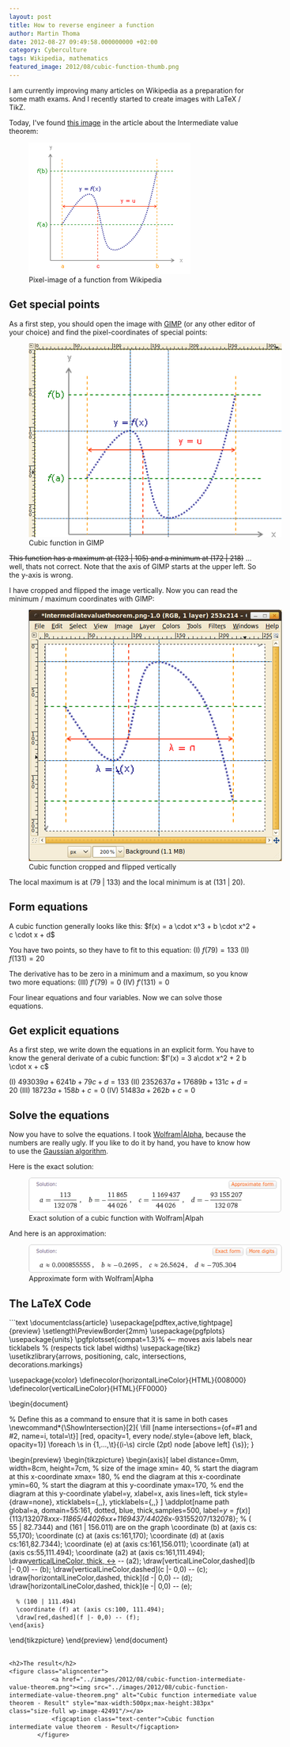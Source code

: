 ```yaml
---
layout: post
title: How to reverse engineer a function
author: Martin Thoma
date: 2012-08-27 09:49:58.000000000 +02:00
category: Cyberculture
tags: Wikipedia, mathematics
featured_image: 2012/08/cubic-function-thumb.png
---
```

I am currently improving many articles on Wikipedia as a preparation for some math exams. And I recently started to create images with LaTeX / TikZ.

Today, I've found <a href="http://commons.wikimedia.org/wiki/File:Intermediatevaluetheorem.png">this image</a> in the article about the Intermediate value theorem:
<figure class="aligncenter">
            <a href="../images/2012/08/Intermediatevaluetheorem.png"><img src="../images/2012/08/Intermediatevaluetheorem.png" alt="Pixel-image of a function from Wikipedia" style="max-width:327px;max-height:266px" class="size-full wp-image-42411"/></a>
            <figcaption class="text-center">Pixel-image of a function from Wikipedia</figcaption>
        </figure>

<h2>Get special points</h2>
As a first step, you should open the image with <a href="http://en.wikipedia.org/wiki/GIMP">GIMP</a> (or any other editor of your choice) and find the pixel-coordinates of special points:
<figure class="aligncenter">
            <a href="../images/2012/08/function-in-gimp.png"><img src="../images/2012/08/function-in-gimp.png" alt="Cubic function in GIMP" style="max-width:512px;max-height:391px" class="size-full wp-image-42441"/></a>
            <figcaption class="text-center">Cubic function in GIMP</figcaption>
        </figure>

<del datetime="2012-08-30T08:36:40+00:00">This function has a maximum at (123 | 105) and a minimum at (172 | 218)</del> ... well, thats not correct. Note that the axis of GIMP starts at the upper left. So the y-axis is wrong.

I have cropped and flipped the image vertically. Now you can read the minimum / maximum coordinates with GIMP:

<figure class="aligncenter">
            <a href="../images/2012/08/gimp-function-cropped-flipped.png"><img src="../images/2012/08/gimp-function-cropped-flipped.png" alt="Cubic function cropped and flipped vertically" style="max-width:512px;max-height:507px" class="size-full wp-image-42631"/></a>
            <figcaption class="text-center">Cubic function cropped and flipped vertically</figcaption>
        </figure>

The local maximum is at (79 | 133) and the local minimum is at (131 | 20).

<h2>Form equations</h2>
A cubic function generally looks like this:
$f(x) = a \cdot x^3 + b \cdot x^2 + c \cdot x + d$

You have two points, so they have to fit to this equation:
(I) $f(79) = 133$
(II) $f(131) = 20$

The derivative has to be zero in a minimum and a maximum, so you know two more equations:
(III) $f'(79) = 0$
(IV)  $f'(131) = 0$

Four linear equations and four variables. Now we can solve those equations.

<h2>Get explicit equations</h2>
As a first step, we write down the equations in an explicit form. You have to know the general derivate of a cubic function:
$f'(x) = 3 a\cdot x^2 + 2 b \cdot x + c$

(I) $493039a + 6241b+79c + d = 133$
(II) $2352637a + 17689b + 131c + d = 20$
(III) $18723a + 158 b + c = 0$
(IV) $51483 a + 262 b + c = 0$

<h2>Solve the equations</h2>
Now you have to solve the equations. I took <a href="http://www.wolframalpha.com/input/?i=493039*a%2B6241*b%2B79*c%2Bd%3D133%2C+2352637*a%2B17689*b%2B131*c%2Bd%3D20%2C+18723*a%2B158*b%2Bc%3D0%2C+51483*a%2B262*b%2Bc%3D0">Wolfram|Alpha</a>, because the numbers are really ugly. If you like to do it by hand, you have to know how to use the <a href="http://en.wikipedia.org/wiki/Gaussian_elimination">Gaussian algorithm</a>.

Here is the exact solution:
<figure class="aligncenter">
            <a href="../images/2012/08/wolframalpha-solution-cubic-function.png"><img src="../images/2012/08/wolframalpha-solution-cubic-function.png" alt="Exact solution of a cubic function with Wolfram|Alpah" style="max-width:512px;max-height:70px" class="size-full wp-image-42461"/></a>
            <figcaption class="text-center">Exact solution of a cubic function with Wolfram|Alpah</figcaption>
        </figure>

And here is an approximation:
<figure class="aligncenter">
            <a href="../images/2012/08/wolframalpha-aproximate-form.png"><img src="../images/2012/08/wolframalpha-aproximate-form.png" alt="Approximate form with Wolfram|Alpha" style="max-width:512px;max-height:57px" class="size-full wp-image-42471"/></a>
            <figcaption class="text-center">Approximate form with Wolfram|Alpha</figcaption>
        </figure>

<h2>The LaTeX Code</h2>
```text
\documentclass{article}
\usepackage[pdftex,active,tightpage]{preview}
\setlength\PreviewBorder{2mm}
\usepackage{pgfplots}
\usepackage{units}
\pgfplotsset{compat=1.3}% <-- moves axis labels near ticklabels
                        % (respects tick label widths)
\usepackage{tikz}
\usetikzlibrary{arrows, positioning, calc, intersections, decorations.markings}

\usepackage{xcolor}
\definecolor{horizontalLineColor}{HTML}{008000}
\definecolor{verticalLineColor}{HTML}{FF0000}

\begin{document}

% Define this as a command to ensure that it is same in both cases
\newcommand*{\ShowIntersection}[2]{
\fill
    [name intersections={of=#1 and #2, name=i, total=\t}]
    [red, opacity=1, every node/.style={above left, black, opacity=1}]
    \foreach \s in {1,...,\t}{(i-\s) circle (2pt)
        node [above left] {\s}};
}

\begin{preview}
\begin{tikzpicture}
    \begin{axis}[
        label distance=0mm,
        width=8cm, height=7cm,     % size of the image
        xmin= 40,      % start the diagram at this x-coordinate
        xmax= 180,    % end   the diagram at this x-coordinate
        ymin=60,     % start the diagram at this y-coordinate
        ymax=170,   % end   the diagram at this y-coordinate
        ylabel=y,
        xlabel=x,
        axis lines=left,
        tick style={draw=none},
        xticklabels={,,},
        yticklabels={,,}
    ]
      \addplot[name path global=a, domain=55:161, dotted, blue,
               thick,samples=500, label=$y=f(x)$]
        {113/132078*x*x*x-11865/44026*x*x+1169437/44026*x-93155207/132078};
      % ( 55 |  82.7344) and (161 | 156.011) are on the graph
      \coordinate (b) at (axis cs: 55,170);
      \coordinate (c) at (axis cs:161,170);
      \coordinate (d) at (axis cs:161,82.7344);
      \coordinate (e) at (axis cs:161,156.011);
      \coordinate (a1) at (axis cs:55,111.494);
      \coordinate (a2) at (axis cs:161,111.494);
      \draw[verticalLineColor, thick, <->](a1) -- (a2);
      \draw[verticalLineColor,dashed](b |- 0,0) -- (b);
      \draw[verticalLineColor,dashed](c |- 0,0) -- (c);
      \draw[horizontalLineColor,dashed, thick](d -| 0,0) -- (d);
      \draw[horizontalLineColor,dashed, thick](e -| 0,0) -- (e);

      % (100 | 111.494)
      \coordinate (f) at (axis cs:100, 111.494);
      \draw[red,dashed](f |- 0,0) -- (f);
    \end{axis}
\end{tikzpicture}
\end{preview}
\end{document}
```

<h2>The result</h2>
<figure class="aligncenter">
            <a href="../images/2012/08/cubic-function-intermediate-value-theorem.png"><img src="../images/2012/08/cubic-function-intermediate-value-theorem.png" alt="Cubic function intermediate value theorem - Result" style="max-width:500px;max-height:383px" class="size-full wp-image-42491"/></a>
            <figcaption class="text-center">Cubic function intermediate value theorem - Result</figcaption>
        </figure>
